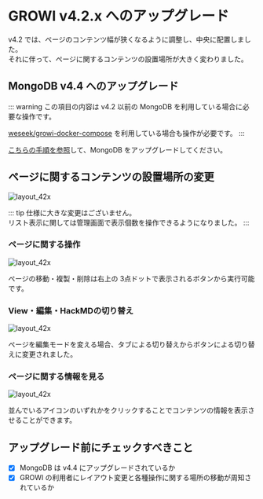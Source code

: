 # GROWI v4.2.x へのアップグレード

v4.2 では、ページのコンテンツ幅が狭くなるように調整し、中央に配置しました。  
それに伴って、ページに関するコンテンツの設置場所が大きく変わりました。

<ContextualBlock context="docs-growi-org">

## MongoDB v4.4 へのアップグレード

::: warning
この項目の内容は v4.2 以前の MongoDB を利用している場合に必要な操作です。  

[weseek/growi-docker-compose](https://github.com/weseek/growi-docker-compose) を利用している場合も操作が必要です。
:::

[こちらの手順を参照](/ja/admin-guide/admin-cookbook/upgrade-mongodb.html)して、MongoDB をアップグレードしてください。

</ContextualBlock>

## ページに関するコンテンツの設置場所の変更

<img :src="$withBase('/assets/images/layout_42x.png')" alt="layout_42x">

::: tip
仕様に大きな変更はございません。  
リスト表示に関しては管理画面で表示個数を操作できるようになりました。
:::

### ページに関する操作

<img :src="$withBase('/assets/images/page_management_dropdown.png')" alt="layout_42x">

ページの移動・複製・削除は右上の 3点ドットで表示されるボタンから実行可能です。

### View・編集・HackMDの切り替え

<img :src="$withBase('/assets/images/editor_mode_control_button.png')" alt="layout_42x">

ページを編集モードを変える場合、タブによる切り替えからボタンによる切り替えに変更されました。

### ページに関する情報を見る

<img :src="$withBase('/assets/images/page_contents.png')" alt="layout_42x">

並んでいるアイコンのいずれかをクリックすることでコンテンツの情報を表示させることができます。


## アップグレード前にチェックすべきこと

- [x] MongoDB は v4.4 にアップグレードされているか
- [x] GROWI の利用者にレイアウト変更と各種操作に関する場所の移動が周知されているか
